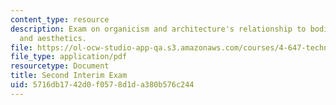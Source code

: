 ```yaml
---
content_type: resource
description: Exam on organicism and architecture's relationship to bodies, biology,
  and aesthetics.
file: https://ol-ocw-studio-app-qa.s3.amazonaws.com/courses/4-647-technopolitics-culture-intervention-fall-2014/5716db1742d0f0578d1da380b576c244_MIT4_647F14_Exam_2.pdf
file_type: application/pdf
resourcetype: Document
title: Second Interim Exam
uid: 5716db17-42d0-f057-8d1d-a380b576c244
---
```

